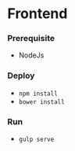 # Frontend #


### Prerequisite ###
* NodeJs

### Deploy ###
* `npm install`
* `bower install`


### Run ###
* `gulp serve`